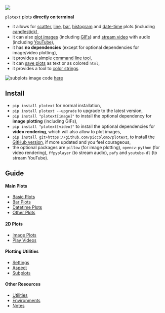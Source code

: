 <p align="left">  <img src="https://raw.githubusercontent.com/piccolomo/plotext/master/data/logo.png" /></p>

`plotext` plots **directly on terminal**
- it allows for [scatter](https://github.com/piccolomo/plotext/blob/master/readme/basic.md#scatter-plot), [line](https://github.com/piccolomo/plotext/blob/master/readme/basic.md#line-plot), [bar](https://github.com/piccolomo/plotext/blob/master/readme/bar.md#simple-bar-plot), [histogram](https://github.com/piccolomo/plotext/blob/master/readme/bar.md#histogram-plot) and [date-time](https://github.com/piccolomo/plotext/blob/master/readme/datetime.md#datetime-plot) plots (including [candlestick](https://github.com/piccolomo/plotext/blob/master/readme/datetime.md#candlestick-plot)),
- it can also [plot images](https://github.com/piccolomo/plotext/blob/master/readme/image.md#image-plot) (including [GIFs](https://github.com/piccolomo/plotext/blob/master/readme/image.md#gif-plot)) and [stream video](https://github.com/piccolomo/plotext/blob/master/readme/video.md#video-plot) with audio (including [YouTube](https://github.com/piccolomo/plotext/blob/master/readme/video.md#play-youtube)),
- it has **no dependencies** (except for optional dependencies for image/video plotting),
- it provides a simple [command line tool](https://github.com/piccolomo/plotext/blob/master/readme/utilities.md#command-line-tool),
- it can [save plots](https://github.com/piccolomo/plotext/blob/master/readme/utilities.md#useful-functions) as text or as colored `html`,
- it provides a tool to [color strings](https://github.com/piccolomo/plotext/blob/master/readme/utilities.md#colored-text).

![subplots](https://raw.githubusercontent.com/piccolomo/plotext/master/data/subplots.png)
image code [here](https://github.com/piccolomo/plotext/blob/master/readme/subplots.md)


## Install
- `pip install plotext` for normal installation,
- `pip install plotext --upgrade` to upgrade to the latest version,
- `pip install "plotext[image]"` to install the optional dependency for **image plotting** (including GIFs),
- `pip install "plotext[video]"` to install the optional dependencies for **video rendering**, which will also allow to plot images,
- `pip install git+https://github.com/piccolomo/plotext`, to install the [GitHub version](https://github.com/piccolomo/plotext), if more updated and you feel courageous,
- the optional packages are `pillow` (for image plotting), `opencv-python` (for video rendering), `ffpyplayer` (to stream audio), `pafy` and `youtube-dl` (to stream YouTube).

## Guide

#### Main Plots
- [Basic Plots](https://github.com/piccolomo/plotext/blob/master/readme/basic.md)
- [Bar Plots](https://github.com/piccolomo/plotext/blob/master/readme/bar.md)
- [Datetime Plots](https://github.com/piccolomo/plotext/blob/master/readme/datetime.md)
- [Other Plots](https://github.com/piccolomo/plotext/blob/master/readme/other.md)

#### 2D Plots
- [Image Plots](https://github.com/piccolomo/plotext/blob/master/readme/image.md)
- [Play Videos](https://github.com/piccolomo/plotext/blob/master/readme/video.md)

#### Plotting Utilities
- [Settings](https://github.com/piccolomo/plotext/blob/master/readme/settings.md)
- [Aspect](https://github.com/piccolomo/plotext/blob/master/readme/aspect.md)
- [Subplots](https://github.com/piccolomo/plotext/blob/master/readme/subplots.md)

#### Other Resources
- [Utilities](https://github.com/piccolomo/plotext/blob/master/readme/utilities.md)
- [Environments](https://github.com/piccolomo/plotext/blob/master/readme/environments.md)
- [Notes](https://github.com/piccolomo/plotext/blob/master/readme/notes.md)